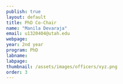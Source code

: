 ```yaml
---
publish: true
layout: default
title: PhD Co-Chair
name: "Manila Devaraja"
email: u1320404@utah.edu
webpage:
year: 2nd year
program: PhD
labname: 
labpage: 
thumbnail: /assets/images/officers/xyz.png
order: 3
---
```

